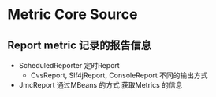 # Metric Core Source

## Report metric 记录的报告信息

- ScheduledReporter 定时Report
  - CvsReport, Slf4jReport, ConsoleReport 不同的输出方式
- JmcReport 通过MBeans 的方式 获取Metrics 的信息